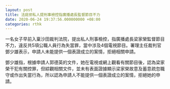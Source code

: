 ```yaml
---
layout: post
title: 法庭拒私人提刑事檢控指廣播處長監督節目不力
date: 2020-06-24 19:37:56.000000000 +08:00
categories: rthk
---
```


一名女子早前入稟沙田裁判法院，提出私人刑事檢控，指廣播處長梁家榮監督節目不力，違反共5項公職人員行為失當罪，當中涉及4個電視節目。署理主任裁判官鄧少雄表示，申請人未能提供一個表證成立的案情，拒絕相關申請。

鄧少雄指，根據申請人郭德英的文件，她在電視或網上觀看有關節目後，認為梁家榮干犯有關控罪，但綜觀相關文件，並未有表面證據顯示梁家榮故意及蓄意疏忽職守或作出失當行為，所以認為申請人不能提供一個表證成立的案情，拒絕她的申請。
